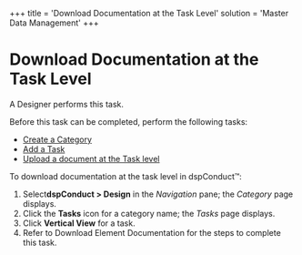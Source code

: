+++
title = 'Download Documentation at the Task Level'
solution = 'Master Data Management'
+++

# Download Documentation at the Task Level

A Designer performs this task.

Before this task can be completed, perform the following tasks:

  - [Create a Category](Create_a_Category.htm)
  - [Add a Task](Add_a_Task.htm)
  - [Upload a document at the Task
    level](Upload_Documentation_at_the_Task_Level.htm)

To download documentation at the task level in dspConduct™:

1.  Select<span style="font-weight: bold;">dspConduct </span>**\>
    Design** in the *Navigation* pane; the *Category* page displays.
2.  Click the **Tasks** icon for a category name; the *Tasks* page
    displays.
3.  Click **Vertical View** for a task.
4.  Refer to
    <span id="Download Element Documentation" class="popUpLink">Download
    Element Documentation</span> for the steps to complete this task.
